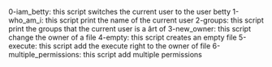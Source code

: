 0-iam_betty: this script switches the current user to the user betty
1-who_am_i: this script print the name of the current user
2-groups: this script print the groups that the current user is a ârt of
3-new_owner: this script change the owner of a file
4-empty: this script creates an empty file
5-execute: this script add the execute right to the owner of file
6-multiple_permissions: this script add multiple permissions
